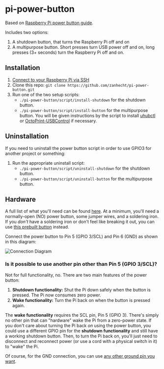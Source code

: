 # pi-power-button

Based on [Raspberry Pi power button guide](https://howchoo.com/g/mwnlytk3zmm/how-to-add-a-power-button-to-your-raspberry-pi).

Includes two options:
1. A shutdown button, that turns the Raspberry Pi off and on
1. A multipurpose button. Short presses turn USB power off and on, long presses (3+ seconds) turn the Raspberry Pi off and on.

## Installation

1. [Connect to your Raspberry Pi via SSH](https://howchoo.com/g/mgi3mdnlnjq/how-to-log-in-to-a-raspberry-pi-via-ssh)
1. Clone this repo: `git clone https://github.com/zanhecht/pi-power-button.git`
1. Run one of the two setup scripts:
    * `./pi-power-button/script/install-shutdown` for the shutdown button.
    * `./pi-power-button/script/install-button` for the multipurpose button. You will be given instructions by the script to install [uhubctl](https://github.com/mvp/uhubctl) or [OctoPrint-USBControl](https://github.com/OutsourcedGuru/OctoPrint-USBControl) if necessary. 

## Uninstallation

If you need to uninstall the power button script in order to use GPIO3 for another project or something:

1. Run the appropriate uninstall script:
    * `./pi-power-button/script/uninstall-shutdown`  for the shutdown button.
    * `./pi-power-button/script/uninstall-button` for the multipurpose button.

## Hardware

A full list of what you'll need can be found [here](https://howchoo.com/g/mwnlytk3zmm/how-to-add-a-power-button-to-your-raspberry-pi#parts-list). At a minimum, you'll need a normally-open (NO) power button, some jumper wires, and a soldering iron. If you _don't_ have a soldering iron or don't feel like breaking it out, you can use [this prebuilt button](https://howchoo.com/shop/product/prebuilt-raspberry-pi-power-button?utm_source=github&utm_medium=referral&utm_campaign=git-repo-readme) instead.

Connect the power button to Pin 5 (GPIO 3/SCL) and Pin 6 (GND) as shown in this diagram:

![Connection Diagram](https://raw.githubusercontent.com/Howchoo/pi-power-button/master/diagrams/pinout.png)

### Is it possible to use another pin other than Pin 5 (GPIO 3/SCL)?

Not for full functionality, no. There are two main features of the power button:

1. **Shutdown functionality:** Shut the Pi down safely when the button is pressed. The Pi now consumes zero power.
1. **Wake functionality:** Turn the Pi back on when the button is pressed again.

The **wake functionality** requires the SCL pin, Pin 5 (GPIO 3). There's simply no other pin that can "hardware" wake the Pi from a zero-power state. If you don't care about turning the Pi back _on_ using the power button, you could use a different GPIO pin for the **shutdown functionality** and still have a working shutdown button. Then, to turn the Pi back on, you'll just need to disconnect and reconnect power (or use a cord with a physical switch in it) to "wake" the Pi.

Of course, for the GND connection, you can use [any other ground pin you want](https://pinout.xyz/).
